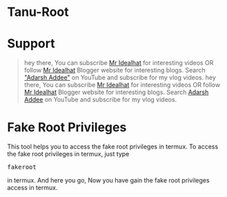 # Tanu-Root
</centre>

# Support
> hey there, You can subscribe <a href="https://www.youtube.com/results?search_query=mr+idealhat">Mr Idealhat</a> for interesting videos OR follow <a href="https://mridealhatofficial.blogspot.com">Mr Idealhat</a> Blogger website for interesting blogs. Search <a href="https://www.youtube.com/results?search_query=adarsh+addee">"Adarsh Addee"</a> on YouTube and subscribe for my vlog videos. 
> hey there, You can subscribe <a href="https://www.youtube.com/results?search_query=mr+idealhat">Mr Idealhat</a> for interesting videos OR follow <a href="https://www.youtube.com/results?search_query=mr+idealhat">Mr Idealhat</a> Blogger website for interesting blogs. Search <a href="https://www.youtube.com/results?search_query=adarsh+addee">Adarsh Addee</a> on YouTube and subscribe for my vlog videos. 
# Fake Root Privileges
This tool helps you to access the fake root privileges in termux. To access the fake root privileges in termux, just type <pre>fakeroot</pre> in termux. And here you go, Now you have gain the fake root privileges access in termux.
